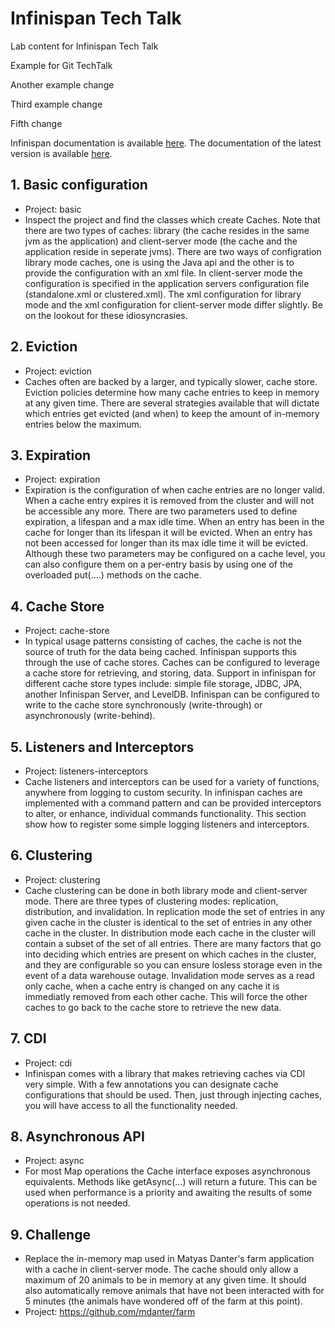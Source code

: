 Infinispan Tech Talk 
=====================

Lab content for Infinispan Tech Talk

Example for Git TechTalk

Another example change

Third example change

Fifth change

Infinispan documentation is available [here](http://infinispan.org/documentation/). The documentation of the latest version is available [here](http://infinispan.org/docs/7.1.x/user_guide/user_guide.html).

## 1. Basic configuration ##
* Project: basic
* Inspect the project and find the classes which create Caches. Note that there are two types of caches: library (the cache resides in the same jvm as the application) and client-server mode (the cache and the application reside in seperate jvms). There are two ways of configration library mode caches, one is using the Java api and the other is to provide the configuration with an xml file. In client-server mode the configuration is specified in the application servers configuration file (standalone.xml or clustered.xml). The xml configuration for library mode and the xml configuration for client-server mode differ slightly. Be on the lookout for these idiosyncrasies.

## 2. Eviction ##
* Project: eviction
* Caches often are backed by a larger, and typically slower, cache store. Eviction policies determine how many cache entries to keep in memory at any given time. There are several strategies available that will dictate which entries get evicted (and when) to keep the amount of in-memory entries below the maximum.

## 3. Expiration ##
* Project: expiration
* Expiration is the configuration of when cache entries are no longer valid. When a cache entry expires it is removed from the cluster and will not be accessible any more. There are two parameters used to define expiration, a lifespan and a max idle time. When an entry has been in the cache for longer than its lifespan it will be evicted. When an entry has not been accessed for longer than its max idle time it will be evicted. Although these two parameters may be configured on a cache level, you can also configure them on a per-entry basis by using one of the overloaded put(....) methods on the cache.

## 4. Cache Store ##
* Project: cache-store
* In typical usage patterns consisting of caches, the cache is not the source of truth for the data being cached. Infinispan supports this through the use of cache stores. Caches can be configured to leverage a cache store for retrieving, and storing, data. Support in infinispan for different cache store types include: simple file storage, JDBC, JPA, another Infinispan Server, and LevelDB. Infinispan can be configured to write to the cache store synchronously (write-through) or asynchronously (write-behind).

## 5. Listeners and Interceptors ##
* Project: listeners-interceptors
* Cache listeners and interceptors can be used for a variety of functions, anywhere from logging to custom security. In infinispan caches are implemented with a command pattern and can be provided interceptors to alter, or enhance, individual commands functionality. This section show how to register some simple logging listeners and interceptors.

## 6. Clustering ##
* Project: clustering
* Cache clustering can be done in both library mode and client-server mode. There are three types of clustering modes: replication, distribution, and invalidation. In replication mode the set of entries in any given cache in the cluster is identical to the set of entries in any other cache in the cluster. In distribution mode each cache in the cluster will contain a subset of the set of all entries. There are many factors that go into deciding which entries are present on which caches in the cluster, and they are configurable so you can ensure losless storage even in the event of a data warehouse outage. Invalidation mode serves as a read only cache, when a cache entry is changed on any cache it is immediatly removed from each other cache. This will force the other caches to go back to the cache store to retrieve the new data.

## 7. CDI ##
* Project: cdi
* Infinispan comes with a library that makes retrieving caches via CDI very simple. With a few annotations you can designate cache configurations that should be used. Then, just through injecting caches, you will have access to all the functionality needed.

## 8. Asynchronous API ##
* Project: async
* For most Map operations the Cache interface exposes asynchronous equivalents. Methods like getAsync(...) will return a future. This can be used when performance is a priority and awaiting the results of some operations is not needed.

## 9. Challenge ##
* Replace the in-memory map used in Matyas Danter's farm application with a cache in client-server mode. The cache should only allow a maximum of 20 animals to be in memory at any given time. It should also automatically remove animals that have not been interacted with for 5 minutes (the animals have wondered off of the farm at this point).
* Project: https://github.com/mdanter/farm
